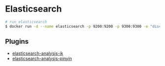 # Elasticsearch

```bash
# run elasticsearch
$ docker run -d --name elasticsearch -p 9200:9200 -p 9300:9300 -e "discovery.type=single-node" -e "xpack.security.enabled=false" maguowei/elasticsearch
```

## Plugins

- [elasticsearch-analysis-ik](https://github.com/medcl/elasticsearch-analysis-ik)
- [elasticsearch-analysis-pinyin](https://github.com/medcl/elasticsearch-analysis-pinyin)
